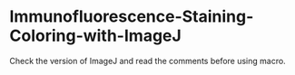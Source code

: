 # Immunofluorescence-Staining-Coloring-with-ImageJ
Check the version of ImageJ and read the comments before using macro.
